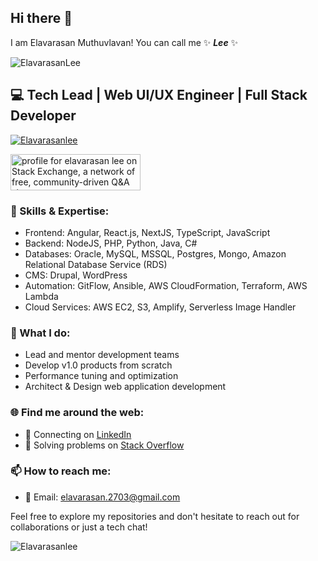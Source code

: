## Hi there 👋

I am Elavarasan Muthuvlavan! You can call me ✨ **_Lee_** ✨ 

<p align="left"> <img src="https://komarev.com/ghpvc/?username=Elavarasanlee&label=Profile%20views&color=0e75b6&style=flat" alt="ElavarasanLee" /> </p>

## 💻 Tech Lead | Web UI/UX Engineer | Full Stack Developer

<p align="left"> <a href="https://github.com/ryo-ma/github-profile-trophy"><img src="https://github-profile-trophy.vercel.app/?username=Elavarasanlee" alt="Elavarasanlee" /></a> </p>

<p align="left"> <a href="https://stackexchange.com/users/1778507/elavarasan-lee"><img src="https://stackexchange.com/users/flair/1778507.png" width="208" height="58" alt="profile for elavarasan lee on Stack Exchange, a network of free, community-driven Q&amp;A sites" title="profile for elavarasan lee on Stack Exchange, a network of free, community-driven Q&amp;A sites" /></a> </p>

### 🔧 Skills & Expertise:
- Frontend: Angular, React.js, NextJS, TypeScript, JavaScript
- Backend: NodeJS, PHP, Python, Java, C#
- Databases: Oracle, MySQL, MSSQL, Postgres, Mongo, Amazon Relational Database Service (RDS)
- CMS: Drupal, WordPress
- Automation: GitFlow, Ansible, AWS CloudFormation, Terraform, AWS Lambda
- Cloud Services: AWS EC2, S3, Amplify, Serverless Image Handler

### 🚀 What I do:
- Lead and mentor development teams
- Develop v1.0 products from scratch
- Performance tuning and optimization
- Architect & Design web application development

### 🌐 Find me around the web:
- 💼 Connecting on [LinkedIn](https://www.linkedin.com/in/elavarasanmuthuvalavan)
- 🤔 Solving problems on [Stack Overflow](https://stackoverflow.com/users/1621781/elavarasan-lee)

### 📫 How to reach me:
- 📧 Email: elavarasan.2703@gmail.com

Feel free to explore my repositories and don't hesitate to reach out for collaborations or just a tech chat!

<p><img align="center" src="https://github-readme-streak-stats.herokuapp.com/?user=Elavarasanlee&" alt="Elavarasanlee"/></p>
